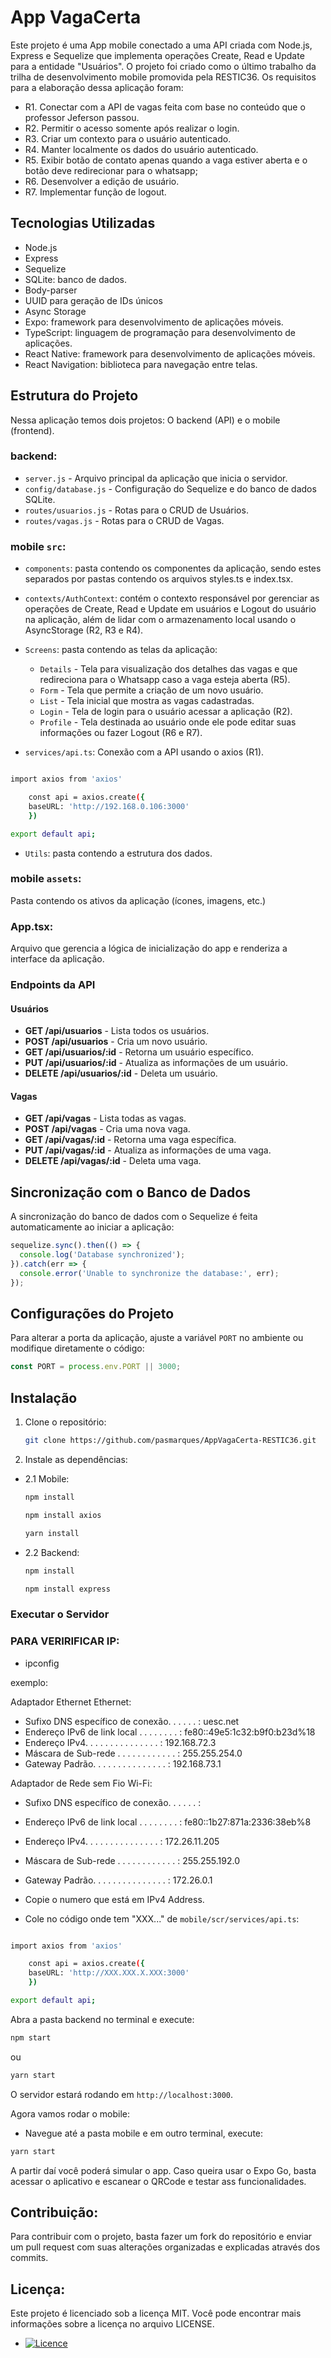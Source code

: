 # App VagaCerta

Este projeto é uma App mobile conectado a uma API criada com Node.js, Express e Sequelize que implementa operações Create, Read e Update para a entidade "Usuários". O projeto foi criado como o último trabalho da trilha de desenvolvimento mobile promovida pela RESTIC36. Os requisitos para a elaboração dessa aplicação foram:  
- R1. Conectar com a API de vagas feita com base no conteúdo que o professor Jeferson passou. 
- R2. Permitir o acesso somente após realizar o login.
- R3. Criar um contexto para o usuário autenticado.
- R4. Manter localmente os dados do usuário autenticado.
- R5. Exibir botão de contato apenas quando a vaga estiver aberta e o botão deve redirecionar para o whatsapp;
- R6. Desenvolver a edição de usuário.
- R7. Implementar função de logout.

## Tecnologias Utilizadas
- Node.js
- Express
- Sequelize
- SQLite: banco de dados.
- Body-parser
- UUID para geração de IDs únicos
- Async Storage
- Expo: framework para desenvolvimento de aplicações móveis.
- TypeScript: linguagem de programação para desenvolvimento de aplicações.
- React Native: framework para desenvolvimento de aplicações móveis.
- React Navigation: biblioteca para navegação entre telas.

## Estrutura do Projeto

Nessa aplicação temos dois projetos: O backend (API) e o mobile (frontend).

### backend:
- `server.js` - Arquivo principal da aplicação que inicia o servidor.
- `config/database.js` - Configuração do Sequelize e do banco de dados SQLite.
- `routes/usuarios.js` - Rotas para o CRUD de Usuários.
- `routes/vagas.js` - Rotas para o CRUD de Vagas.


### mobile `src`:

* `components`: pasta contendo os componentes da aplicação, sendo estes separados por pastas contendo os arquivos styles.ts e index.tsx.

* `contexts/AuthContext`: contém o contexto responsável por gerenciar as operações de Create, Read e Update em usuários e Logout do usuário na aplicação, além de lidar com o armazenamento local usando o AsyncStorage (R2, R3 e R4).

* `Screens`: pasta contendo as telas da aplicação:
    * `Details` - Tela para visualização dos detalhes das vagas e que redireciona para o Whatsapp caso a vaga esteja aberta (R5).
    * `Form` - Tela que permite a criação de um novo usuário.
    * `List` - Tela inicial que mostra as vagas cadastradas.
    * `Login` - Tela de login para o usuário acessar a aplicação (R2).
    * `Profile` - Tela destinada ao usuário onde ele pode editar suas informações ou fazer Logout (R6 e R7).

* `services/api.ts`: Conexão com a API usando o axios (R1).
```bash

import axios from 'axios'

    const api = axios.create({
    baseURL: 'http://192.168.0.106:3000' 
    })

export default api;
```
* `Utils`: pasta contendo a estrutura dos dados.

### mobile `assets`:

Pasta contendo os ativos da aplicação (ícones, imagens, etc.)

### App.tsx:

Arquivo que gerencia a lógica de inicialização do app e renderiza a interface da aplicação.

### Endpoints da API

#### Usuários

- **GET /api/usuarios** - Lista todos os usuários.
- **POST /api/usuarios** - Cria um novo usuário.
- **GET /api/usuarios/:id** - Retorna um usuário específico.
- **PUT /api/usuarios/:id** - Atualiza as informações de um usuário.
- **DELETE /api/usuarios/:id** - Deleta um usuário.

#### Vagas

- **GET /api/vagas** - Lista todas as vagas.
- **POST /api/vagas** - Cria uma nova vaga.
- **GET /api/vagas/:id** - Retorna uma vaga específica.
- **PUT /api/vagas/:id** - Atualiza as informações de uma vaga.
- **DELETE /api/vagas/:id** - Deleta uma vaga.

## Sincronização com o Banco de Dados

A sincronização do banco de dados com o Sequelize é feita automaticamente ao iniciar a aplicação:
```javascript
sequelize.sync().then(() => {
  console.log('Database synchronized');
}).catch(err => {
  console.error('Unable to synchronize the database:', err);
});
```

## Configurações do Projeto

Para alterar a porta da aplicação, ajuste a variável `PORT` no ambiente ou modifique diretamente o código:
```javascript
const PORT = process.env.PORT || 3000;
```

## Instalação

1. Clone o repositório:
   ```bash
   git clone https://github.com/pasmarques/AppVagaCerta-RESTIC36.git
   ```

2. Instale as dependências:

- 2.1 Mobile:

   ```bash
   npm install
   ```
   ```bash
   npm install axios
   ```
   ```bash
   yarn install 
   ```

- 2.2 Backend:

   ```bash
   npm install
   ```

   ```bash
   npm install express
   ```

### Executar o Servidor

### PARA VERIRIFICAR IP:

- ipconfig

exemplo:

Adaptador Ethernet Ethernet:

   - Sufixo DNS específico de conexão. . . . . . : uesc.net
   - Endereço IPv6 de link local . . . . . . . . : fe80::49e5:1c32:b9f0:b23d%18
   - Endereço IPv4. . . . . . . .  . . . . . . . : 192.168.72.3
   - Máscara de Sub-rede . . . . . . . . . . . . : 255.255.254.0
   - Gateway Padrão. . . . . . . . . . . . . . . : 192.168.73.1

Adaptador de Rede sem Fio Wi-Fi:

   - Sufixo DNS específico de conexão. . . . . . :
   - Endereço IPv6 de link local . . . . . . . . : fe80::1b27:871a:2336:38eb%8
   - Endereço IPv4. . . . . . . .  . . . . . . . : 172.26.11.205
   - Máscara de Sub-rede . . . . . . . . . . . . : 255.255.192.0
   - Gateway Padrão. . . . . . . . . . . . . . . : 172.26.0.1

- Copie o numero que está em IPv4 Address. 
- Cole no código onde tem "XXX..." de `mobile/scr/services/api.ts`:
```bash

import axios from 'axios'

    const api = axios.create({
    baseURL: 'http://XXX.XXX.X.XXX:3000' 
    })

export default api;
```
Abra a pasta backend no terminal e execute:

```bash
npm start
```
ou

```bash
yarn start
```

O servidor estará rodando em `http://localhost:3000`.

Agora vamos rodar o mobile:

- Navegue até a pasta mobile e em outro terminal, execute:

```bash
yarn start
```

A partir daí você poderá simular o app. Caso queira usar o Expo Go, basta acessar o aplicativo e escanear o QRCode e testar ass funcionalidades.


## Contribuição:

Para contribuir com o projeto, basta fazer um fork do repositório e enviar um pull request com suas alterações organizadas e explicadas através dos commits.

## Licença:

Este projeto é licenciado sob a licença MIT. Você pode encontrar mais informações sobre a licença no arquivo LICENSE. 
* [![Licence](https://img.shields.io/github/license/Ileriayo/markdown-badges?style=for-the-badge)](./LICENSE)




